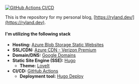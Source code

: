 [![GitHub Actions CI/CD](https://github.com/RylandDeGregory/Blog/workflows/CI/CD/badge.svg?branch=master)](https://github.com/RylandDeGregory/Blog/actions?query=workflow%3ACI%2FCD)

This is the repository for my personal blog, [https://ryland.dev/](https://ryland.dev).

#### I'm utilizing the following stack

- **Hosting:** [Azure Blob Storage Static Websites](https://docs.microsoft.com/en-us/azure/storage/blobs/storage-blob-static-website)
- **SSL/CDN:** [Azure CDN - Verizon Premium](https://docs.microsoft.com/en-us/azure/cdn/cdn-create-a-storage-account-with-cdn)
- **Domain/DNS:** [Google Domains](https://domains.google)
- **Static Site Engine (SSE):** [Hugo](https://gohugo.io)
  - **Theme:** [LoveIt](https://hugoloveit.com/)
- **CI/CD:** [GitHub Actions](https://github.com/features/actions)
  - **Deployment tool:** [Hugo Deploy](https://gohugo.io/hosting-and-deployment/hugo-deploy/#azure-storage)
